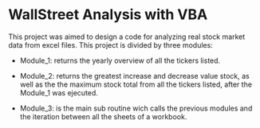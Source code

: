 # WallStreet Analysis with VBA

This project was aimed to design a code for analyzing real stock market data from excel files. This project is divided by three modules: 

- Module_1: returns the yearly overview of all the tickers listed.

- Module_2: returns the greatest increase and decrease value stock, 
            as well as the the maximum stock total from all the tickers listed,
            after the Module_1 was ejecuted.

- Module_3: is the main sub routine wich calls the previous modules and the iteration
            between all the sheets of a workbook. 
